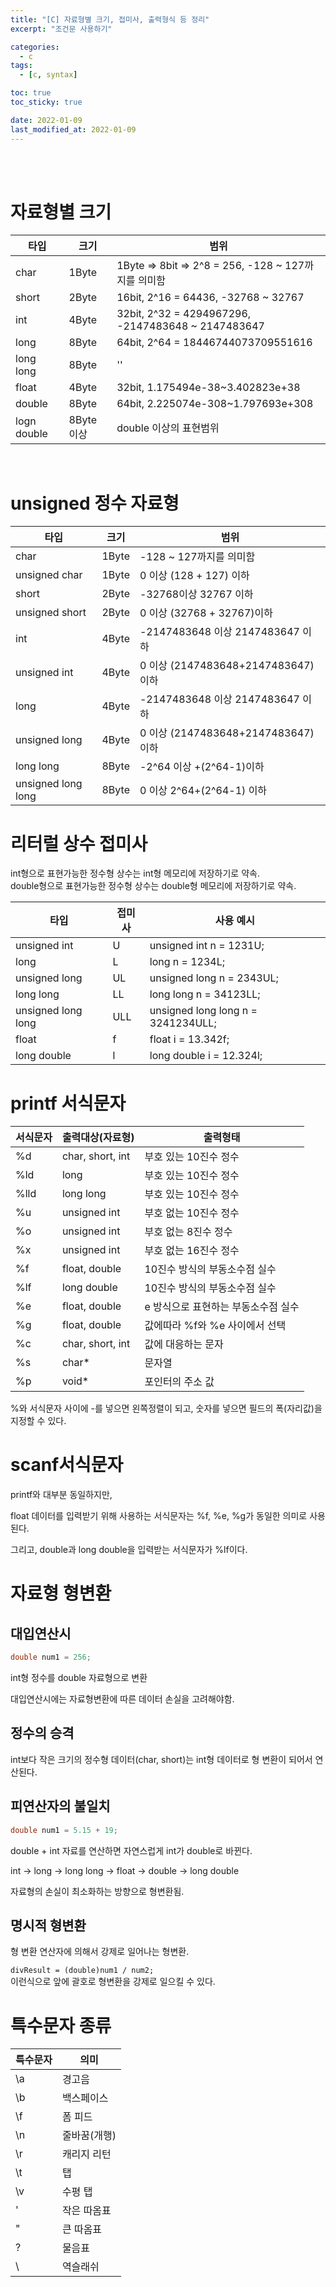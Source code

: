 ```yaml
---
title: "[C] 자료형별 크기, 접미사, 출력형식 등 정리"
excerpt: "조건문 사용하기"

categories:
  - c
tags:
  - [c, syntax]

toc: true
toc_sticky: true

date: 2022-01-09
last_modified_at: 2022-01-09
---
```


<br>
<br>

# 자료형별 크기

| 타입        | 크기       | 범위                                                |
| ----------- | ---------- | --------------------------------------------------- |
| char        | 1Byte      | 1Byte => 8bit => 2^8 = 256, -128 ~ 127까지를 의미함 |
| short       | 2Byte      | 16bit, 2^16 = 64436, -32768 ~ 32767                 |
| int         | 4Byte      | 32bit, 2^32 = 4294967296, -2147483648 ~ 2147483647  |
| long        | 8Byte      | 64bit, 2^64 = 18446744073709551616                  |
| long long   | 8Byte      | ''                                                  |
| float       | 4Byte      | 32bit, 1.175494e-38~3.402823e+38                    |
| double      | 8Byte      | 64bit, 2.225074e-308~1.797693e+308                  |
| logn double | 8Byte 이상 | double 이상의 표현범위                              |

<br>

# unsigned 정수 자료형

| 타입               | 크기  | 범위                                |
| ------------------ | ----- | ----------------------------------- |
| char               | 1Byte | -128 ~ 127까지를 의미함             |
| unsigned char      | 1Byte | 0 이상 (128 + 127) 이하             |
| short              | 2Byte | -32768이상 32767 이하               |
| unsigned short     | 2Byte | 0 이상 (32768 + 32767)이하          |
| int                | 4Byte | -2147483648 이상 2147483647 이하    |
| unsigned int       | 4Byte | 0 이상 (2147483648+2147483647) 이하 |
| long               | 4Byte | -2147483648 이상 2147483647 이하    |
| unsigned long      | 4Byte | 0 이상 (2147483648+2147483647) 이하 |
| long long          | 8Byte | -2^64 이상 +(2^64-1)이하            |
| unsigned long long | 8Byte | 0 이상 2^64+(2^64-1) 이하           |

# 리터럴 상수 접미사

int형으로 표현가능한 정수형 상수는 int형 메모리에 저장하기로 약속.  
double형으로 표현가능한 정수형 상수는 double형 메모리에 저장하기로 약속.

| 타입               | 접미사 | 사용 예시                          |
| ------------------ | ------ | ---------------------------------- |
| unsigned int       | U      | unsigned int n = 1231U;            |
| long               | L      | long n = 1234L;                    |
| unsigned long      | UL     | unsigned long n = 2343UL;          |
| long long          | LL     | long long n = 34123LL;             |
| unsigned long long | ULL    | unsigned long long n = 3241234ULL; |
| float              | f      | float i = 13.342f;                 |
| long double        | l      | long double i = 12.324l;           |

# printf 서식문자

| 서식문자 | 출력대상(자료형) | 출력형태                            |
| -------- | ---------------- | ----------------------------------- |
| %d       | char, short, int | 부호 있는 10진수 정수               |
| %ld      | long             | 부호 있는 10진수 정수               |
| %lld     | long long        | 부호 있는 10진수 정수               |
| %u       | unsigned int     | 부호 없는 10진수 정수               |
| %o       | unsigned int     | 부호 없는 8진수 정수                |
| %x       | unsigned int     | 부호 없는 16진수 정수               |
| %f       | float, double    | 10진수 방식의 부동소수점 실수       |
| %lf      | long double      | 10진수 방식의 부동소수점 실수       |
| %e       | float, double    | e 방식으로 표현하는 부동소수점 실수 |
| %g       | float, double    | 값에따라 %f와 %e 사이에서 선택      |
| %c       | char, short, int | 값에 대응하는 문자                  |
| %s       | char\*           | 문자열                              |
| %p       | void\*           | 포인터의 주소 값                    |

%와 서식문자 사이에 -를 넣으면 왼쪽정렬이 되고, 숫자를 넣으면 필드의 폭(자리값)을 지정할 수 있다.

# scanf서식문자

printf와 대부분 동일하지만,

float 데이터를 입력받기 위해 사용하는 서식문자는 %f, %e, %g가 동일한 의미로 사용된다.

그리고, double과 long double을 입력받는 서식문자가 %lf이다.

# 자료형 형변환

## 대입연산시

```c++
double num1 = 256;
```

int형 정수를 double 자료형으로 변환

대입연산시에는 자료형변환에 따른 데이터 손실을 고려해야함.

## 정수의 승격

int보다 작은 크기의 정수형 데이터(char, short)는 int형 데이터로 형 변환이 되어서 연산된다.

## 피연산자의 불일치

```c++
double num1 = 5.15 + 19;
```

double + int 자료를 연산하면 자연스럽게 int가 double로 바뀐다.

int -> long -> long long -> float -> double -> long double

자료형의 손실이 최소화하는 방향으로 형변환됨.

## 명시적 형변환

형 변환 연산자에 의해서 강제로 일어나는 형변환.

`divResult = (double)num1 / num2;`  
이런식으로 앞에 괄호로 형변환을 강제로 일으킬 수 있다.

# 특수문자 종류

| 특수문자 | 의미         |
| -------- | ------------ |
| \a       | 경고음       |
| \b       | 백스페이스   |
| \f       | 폼 피드      |
| \n       | 줄바꿈(개행) |
| \r       | 캐리지 리턴  |
| \t       | 탭           |
| \v       | 수평 탭      |
| \'       | 작은 따옴표  |
| \"       | 큰 따옴표    |
| \?       | 물음표       |
| \\       | 역슬래쉬     |
